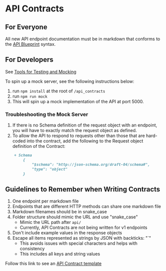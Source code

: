 # API Contracts

## For Everyone
All new API endpoint documentation must be in markdown that conforms to the [API Blueprint](https://apiblueprint.org/) syntax.


## For Developers
See [Tools for Testing and Mocking](tools-for-contracts.md)

To spin up a mock server, see the following instructions below:

1. run `npm install` at the root of `/api_contracts`
1. run `npm run mock`
1. This will spin up a mock implementation of the API at port 5000.

### Troubleshooting the Mock Server
1. If there is no Schema definition of the request object with an endpoint, you will have to exactly match the request object as defined.
1. To allow the API to respond to requests other than those that are hard-coded into the contract, add the following to the Request object definition of the Contract:
```markdown
    + Schema
        {
            "$schema": "http://json-schema.org/draft-04/schema#",
            "type": "object"
        }
```

## Guidelines to Remember when Writing Contracts
1. One endpoint per markdown file
1. Endpoints that are different HTTP methods can share one markdown file
1. Markdown filenames should be in snake_case
1. Folder structure should mimic the URL and use "snake_case"
    - Mimic the URL path after `api/`
    - Currently, API Contracts are not being written for v1 endpoints
1. Don't include example values in the response objects
1. Escape all items represented as strings by JSON with backticks: "\`"
    - This avoids issues with special characters and helps with consistency
    - This includes all keys and string values

Follow this link to see an [API Contract template](template.md)
